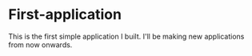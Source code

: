 # First-application
This is the first simple application I built. I'll be making new applications from now onwards.
